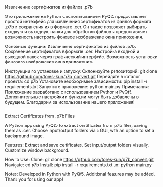 Извлечение сертификатов из файлов .p7b

Это приложение на Python с использованием PyQt5 предоставляет простой интерфейс для извлечения сертификатов из файлов формата .p7b и сохранения их в формате .cer. 
Он также позволяет выбирать входную и выходную папки для обработки файлов и предоставляет возможность настроить фоновое изображение окна приложения.

Основные функции: Извлечение сертификатов из файлов .p7b. Сохранение сертификатов в формате .cer. Настройка входной и выходной папок через графический интерфейс. Возможность установки фонового изображения окна приложения. 

Инструкции по установке и запуску: 
Склонируйте репозиторий: git clone https://github.com/tores-kun/p7b_convert.git 
Перейдите в каталог проекта: cd p7b 
Установите необходимые зависимости: pip install -r requirements.txt 
Запустите приложение: python main.py 
Примечания: Приложение разработано с использованием Python и PyQt5.  
Дополнительные настройки и функции могут быть добавлены в будущем. 
Благодарим за использование нашего приложения!

-------------------------------------------------------------------------------------------
Extract Certificates from .p7b Files

A Python app using PyQt5 to extract certificates from .p7b files, saving them as .cer. Choose input/output folders via a GUI, with an option to set a background image.

Features:
Extract and save certificates. Set input/output folders visually. Customize window background. 

How to Use:
Clone: git clone https://github.com/tores-kun/p7b_convert.git 
Navigate: cd p7b 
Install: pip install -r requirements.txt 
un: python main.py 

Notes:
Developed in Python with PyQt5. Additional features may be added. Thank you for using our app!
